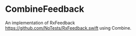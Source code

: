 # CombineFeedback

An implementation of RxFeedback https://github.com/NoTests/RxFeedback.swift using Combine.

